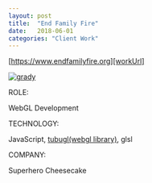 ```yaml
---
layout: post
title:  "End Family Fire"
date:   2018-06-01
categories: "Client Work"
---
```


[https://www.endfamilyfire.org][workUrl]

[![grady](/images/2018/brady/img0.gif)][workUrl]


<div class="post-category">
<p class="post-title">ROLE:</p> 
<p class="post-value">WebGL Development</p>
</div>


<div class="post-category">
<p class="post-title">TECHNOLOGY:</p> 
<p class="post-value">JavaScript, <a href="https://github.com/kenjiSpecial/tubugl">tubugl(webgl library)</a>, glsl</p>
</div>


<div class="post-category">
<p class="post-title">COMPANY:</p> 
<p class="post-value">Superhero Cheesecake</p>
</div>

[workUrl]: https://www.endfamilyfire.org/
